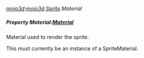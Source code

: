 _[mojo3d](../../modules/mojo3d/mojo3d-module.md):[mojo3d](../../modules/mojo3d/mojo3d-module.md).[Sprite](../../modules/mojo3d/mojo3d-sprite.md).Material_
##### Property Material:[Material](../../modules/mojo3d/mojo3d-material.md)
Material used to render the sprite.

This must currently be an instance of a SpriteMaterial.
